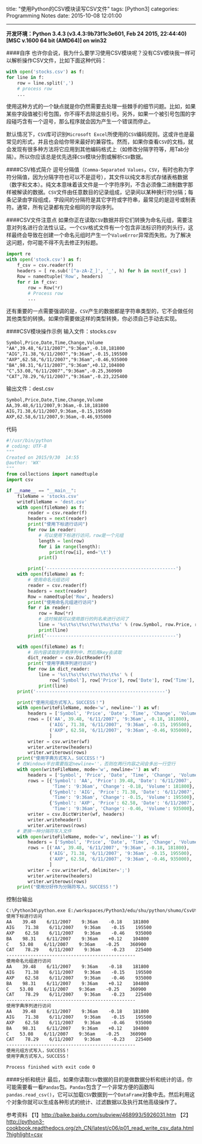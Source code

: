 title: "使用Python的CSV模块读写CSV文件"
tags: [Python3]
categories: Programming Notes
date: 2015-10-08 12:01:00

---

**开发环境：Python 3.4.3 (v3.4.3:9b73f1c3e601, Feb 24 2015, 22:44:40) [MSC v.1600 64 bit (AMD64)] on win32**

####自序
也许你会说，我为什么要学习使用CSV模块呢？没有CSV模块我一样可以解析操作CSV文件，比如下面这种代码：
```python
with open('stocks.csv') as f:
for line in f:
    row = line.split(',')
    # process row
    ...
```
使用这种方式的一个缺点就是你仍然需要去处理一些棘手的细节问题。比如，如果某些字段值被引号包围，你不得不去除这些引号。另外，如果一个被引号包围的字段碰巧含有一个逗号，那么程序就会因为产生一个错误而停止。

默认情况下，`CSV`库可识别`Microsoft Excel`所使用的`CSV`编码规则。这或许也是最常见的形式，并且也会给你带来最好的兼容性。然而，如果你查看`CSV`的文档，就会发现有很多种方法将它应用到其他编码格式上（如修改分隔字符等，用Tab分隔）。所以你应该总是优先选择`CSV`模块分割或解析`CSV`数据。


####CSV格式简介
逗号分隔值（`Comma-Separated Values`，`CSV`，有时也称为字符分隔值，因为分隔字符也可以不是逗号），其文件以纯文本形式存储表格数据（数字和文本）。纯文本意味着该文件是一个字符序列，不含必须像二进制数字那样被解读的数据。`CSV`文件由任意数目的记录组成，记录间以某种换行符分隔；每条记录由字段组成，字段间的分隔符是其它字符或字符串，最常见的是逗号或制表符。通常，所有记录都有完全相同的字段序列。

####CSV文件注意点
如果你正在读取`CSV`数据并将它们转换为命名元组，需要注意对列名进行合法性认证。一个`CSV`格式文件有一个包含非法标识符的列头行，这样最终会导致在创建一个命名元组时产生一个`ValueError`异常而失败。为了解决这问题，你可能不得不先去修正列标题。
```python
import re
with open('stock.csv') as f:
    f_csv = csv.reader(f)
    headers = [ re.sub('[^a-zA-Z_]', '_', h) for h in next(f_csv) ]
    Row = namedtuple('Row', headers)
    for r in f_csv:
        row = Row(*r)
        # Process row
        ...
```
还有重要的一点需要强调的是，`CSV`产生的数据都是字符串类型的，它不会做任何其他类型的转换。如果你需要做这样的类型转换，你必须自己手动去实现。

####CSV模块操作示例
输入文件：stocks.csv
```html
Symbol,Price,Date,Time,Change,Volume
"AA",39.48,"6/11/2007","9:36am",-0.18,181800
"AIG",71.38,"6/11/2007","9:36am",-0.15,195500
"AXP",62.58,"6/11/2007","9:36am",-0.46,935000
"BA",98.31,"6/11/2007","9:36am",+0.12,104800
"C",53.08,"6/11/2007","9:36am",-0.25,360900
"CAT",78.29,"6/11/2007","9:36am",-0.23,225400
```

输出文件：dest.csv
```html
Symbol,Price,Date,Time,Change,Volume
AA,39.48,6/11/2007,9:36am,-0.18,181800
AIG,71.38,6/11/2007,9:36am,-0.15,195500
AXP,62.58,6/11/2007,9:36am,-0.46,935000
```
代码
```python
#!/usr/bin/python
# coding: UTF-8
"""
Created on 2015/9/30  14:55
@author: 'WX'
"""
from collections import namedtuple
import csv

if __name__ == "__main__":
    fileName = 'stocks.csv'
    writeFileName = 'dest.csv'
    with open(fileName) as f:
        reader = csv.reader(f)
        headers = next(reader)
        print("使用下标进行访问")
        for row in reader:
            # 可以使用下标进行访问，row是一个元组
            length = len(row)
            for i in range(length):
                print(row[i], end='\t')
            print()

        print('------------------------------------------------')
    with open(fileName) as f:
        # 使用命名元组访问
        reader = csv.reader(f)
        headers = next(reader)
        Row = namedtuple('Row', headers)
        print("使用命名元组进行访问")
        for r in reader:
            row = Row(*r)
            # 这时候就可以使用首行的列名来进行访问了
            line = '%s\t%s\t%s\t%s\t%s\t%s' % (row.Symbol, row.Price, row.Date, row.Time, row.Change, row.Volume)
            print(line)
        print('------------------------------------------------')

    with open(fileName) as f:
        # 将内容读取到字典序列中，然后用key去读取
        dict_reader = csv.DictReader(f)
        print("使用字典序列进行访问")
        for row in dict_reader:
            line = '%s\t%s\t%s\t%s\t%s\t%s' % (
                row['Symbol'], row['Price'], row['Date'], row['Time'], row['Change'], row['Volume'])
            print(line)
    print('------------------------------------------------')

    print("使用元组方式写入，SUCCESS！")
    with open(writeFileName, mode='w', newline='') as wf:
        headers = ['Symbol', 'Price', 'Date', 'Time', 'Change', 'Volume']
        rows = [('AA', 39.48, '6/11/2007', '9:36am', -0.18, 181800),
                ('AIG', 71.38, '6/11/2007', '9:36am', -0.15, 195500),
                ('AXP', 62.58, '6/11/2007', '9:36am', -0.46, 935000),
                ]
        writer = csv.writer(wf)
        writer.writerow(headers)
        writer.writerows(rows)
    print("使用字典方式写入，SUCCESS！")
    # 在Windows平台需要指定newline=''，否则在两行内容之间会多出一行空行
    with open(writeFileName, mode='w', newline='') as wf:
        headers = ['Symbol', 'Price', 'Date', 'Time', 'Change', 'Volume']
        rows = [{'Symbol': 'AA', 'Price': 39.48, 'Date': '6/11/2007',
                 'Time': '9:36am', 'Change': -0.18, 'Volume': 181800},
                {'Symbol': 'AIG', 'Price': 71.38, 'Date': '6/11/2007',
                 'Time': '9:36am', 'Change': -0.15, 'Volume': 195500},
                {'Symbol': 'AXP', 'Price': 62.58, 'Date': '6/11/2007',
                 'Time': '9:36am', 'Change': -0.46, 'Volume': 935000}, ]
        writer = csv.DictWriter(wf, headers)
        writer.writeheader()
        writer.writerows(rows)
    # 更换一种分隔符写入文件
    with open(writeFileName, mode='w', newline='') as wf:
        headers = ['Symbol', 'Price', 'Date', 'Time', 'Change', 'Volume']
        rows = [('AA', 39.48, '6/11/2007', '9:36am', -0.18, 181800),
                ('AIG', 71.38, '6/11/2007', '9:36am', -0.15, 195500),
                ('AXP', 62.58, '6/11/2007', '9:36am', -0.46, 935000),
                ]
        writer = csv.writer(wf, delimiter=';')
        writer.writerow(headers)
        writer.writerows(rows)
    print("使用分好作为分隔符写入，SUCCESS！")
```

控制台输出
```html
C:\Python34\python.exe E:/workspaces/Python3/edu/shu/python/shumo/CsvUtil.py
使用下标进行访问
AA    39.48    6/11/2007    9:36am    -0.18    181800
AIG    71.38    6/11/2007    9:36am    -0.15    195500
AXP    62.58    6/11/2007    9:36am    -0.46    935000
BA    98.31    6/11/2007    9:36am    +0.12    104800
C    53.08    6/11/2007    9:36am    -0.25    360900
CAT    78.29    6/11/2007    9:36am    -0.23    225400
------------------------------------------------
使用命名元组进行访问
AA    39.48    6/11/2007    9:36am    -0.18    181800
AIG    71.38    6/11/2007    9:36am    -0.15    195500
AXP    62.58    6/11/2007    9:36am    -0.46    935000
BA    98.31    6/11/2007    9:36am    +0.12    104800
C    53.08    6/11/2007    9:36am    -0.25    360900
CAT    78.29    6/11/2007    9:36am    -0.23    225400
------------------------------------------------
使用字典序列进行访问
AA    39.48    6/11/2007    9:36am    -0.18    181800
AIG    71.38    6/11/2007    9:36am    -0.15    195500
AXP    62.58    6/11/2007    9:36am    -0.46    935000
BA    98.31    6/11/2007    9:36am    +0.12    104800
C    53.08    6/11/2007    9:36am    -0.25    360900
CAT    78.29    6/11/2007    9:36am    -0.23    225400
------------------------------------------------
使用元组方式写入，SUCCESS！
使用字典方式写入，SUCCESS！

Process finished with exit code 0
```

####分析和统计
最后，如果你读取`CSV`数据的目的是做数据分析和统计的话，你可能需要看一看`Pandas`包。`Pandas`包含了一个非常方便的函数叫`pandas.read_csv()`，它可以加载`CSV`数据到一个`DataFrame`对象中去。然后利用这个对象你就可以生成各种形式的统计、过滤数据以及执行其他高级操作了。


参考资料
【1】http://baike.baidu.com/subview/468993/5926031.htm
【2】http://python3-cookbook.readthedocs.org/zh_CN/latest/c06/p01_read_write_csv_data.html?highlight=csv
